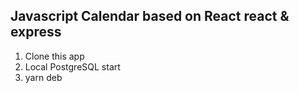 ## Javascript Calendar based on React react & express  

1. Clone this app  
2. Local PostgreSQL start  
3. yarn deb  
